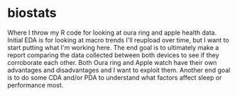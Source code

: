# biostats
Where I throw my R code for looking at oura ring and apple health data. Initial EDA is for looking at macro trends
I'll reupload over time, but I want to start putting what I'm working here.
The end goal is to ultimately make a report comparing the data collected between both devices to see if they corroborate each other. Both Oura ring and Apple watch have their own advantages and disadvantages and I want to exploit them.
Another end goal is to do some CDA and/or PDA to understand what factors affect sleep or performance most.
